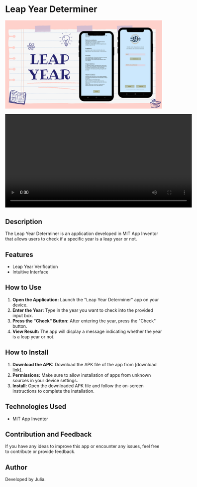 # Leap Year Determiner

![Readme Header](./ReadmeHeader.png)

<video width="600" controls>
  <source src="./OperationVideo.mp4" type="video/mp4">
  Seu navegador não suporta a tag de vídeo.
</video>

## Description
The Leap Year Determiner is an application developed in MIT App Inventor that allows users to check if a specific year is a leap year or not.

## Features
- Leap Year Verification
- Intuitive Interface

## How to Use
1. **Open the Application:** Launch the "Leap Year Determiner" app on your device.
2. **Enter the Year:** Type in the year you want to check into the provided input box.
3. **Press the "Check" Button:** After entering the year, press the "Check" button.
4. **View Result:** The app will display a message indicating whether the year is a leap year or not.

## How to Install
1. **Download the APK:** Download the APK file of the app from [download link].
2. **Permissions:** Make sure to allow installation of apps from unknown sources in your device settings.
3. **Install:** Open the downloaded APK file and follow the on-screen instructions to complete the installation.

## Technologies Used
- MIT App Inventor

## Contribution and Feedback
If you have any ideas to improve this app or encounter any issues, feel free to contribute or provide feedback.

## Author
Developed by Julia.
